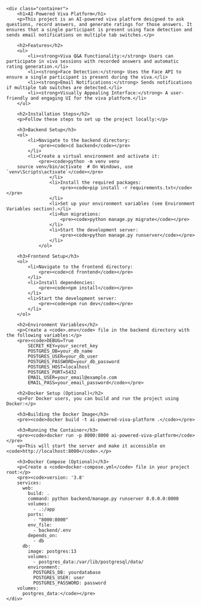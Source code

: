 
    <div class="container">
        <h1>AI-Powered Viva Platform</h1>
        <p>This project is an AI-powered viva platform designed to ask questions, record answers, and generate ratings for those answers. It ensures that a single participant is present using face detection and sends email notifications on multiple tab switches.</p>

        <h2>Features</h2>
        <ul>
            <li><strong>Viva Q&A Functionality:</strong> Users can participate in viva sessions with recorded answers and automatic rating generation.</li>
            <li><strong>Face Detection:</strong> Uses the Face API to ensure a single participant is present during the viva.</li>
            <li><strong>Email Notifications:</strong> Sends notifications if multiple tab switches are detected.</li>
            <li><strong>Visually Appealing Interface:</strong> A user-friendly and engaging UI for the viva platform.</li>
        </ul>

        <h2>Installation Steps</h2>
        <p>Follow these steps to set up the project locally:</p>
        
        <h3>Backend Setup</h3>
        <ol>
            <li>Navigate to the backend directory:
                <pre><code>cd backend</code></pre>
            </li>
            <li>Create a virtual environment and activate it:
                <pre><code>python -m venv venv
        source venv/bin/activate  # On Windows, use `venv\Scripts\activate`</code></pre>
                    </li>
                    <li>Install the required packages:
                        <pre><code>pip install -r requirements.txt</code></pre>
                    </li>
                    <li>Set up your environment variables (see Environment Variables section).</li>
                    <li>Run migrations:
                        <pre><code>python manage.py migrate</code></pre>
                    </li>
                    <li>Start the development server:
                        <pre><code>python manage.py runserver</code></pre>
                    </li>
                </ol>

        <h3>Frontend Setup</h3>
        <ol>
            <li>Navigate to the frontend directory:
                <pre><code>cd frontend</code></pre>
            </li>
            <li>Install dependencies:
                <pre><code>npm install</code></pre>
            </li>
            <li>Start the development server:
                <pre><code>npm run dev</code></pre>
            </li>
        </ol>

        <h2>Environment Variables</h2>
        <p>Create a <code>.env</code> file in the backend directory with the following variables:</p>
        <pre><code>DEBUG=True
            SECRET_KEY=your_secret_key
            POSTGRES_DB=your_db_name
            POSTGRES_USER=your_db_user
            POSTGRES_PASSWORD=your_db_password
            POSTGRES_HOST=localhost
            POSTGRES_PORT=5432
            EMAIL_USER=your_email@example.com
            EMAIL_PASS=your_email_password</code></pre>

        <h2>Docker Setup (Optional)</h2>
        <p>For Docker users, you can build and run the project using Docker:</p>

        <h3>Building the Docker Image</h3>
        <pre><code>docker build -t ai-powered-viva-platform .</code></pre>

        <h3>Running the Container</h3>
        <pre><code>docker run -p 8000:8000 ai-powered-viva-platform</code></pre>
        <p>This will start the server and make it accessible on <code>http://localhost:8000</code>.</p>

        <h3>Docker Compose (Optional)</h3>
        <p>Create a <code>docker-compose.yml</code> file in your project root:</p>
        <pre><code>version: '3.8'
        services:
          web:
            build: .
            command: python backend/manage.py runserver 0.0.0.0:8000
            volumes:
              - .:/app
            ports:
              - "8000:8000"
            env_file:
              - backend/.env
            depends_on:
              - db
          db:
            image: postgres:13
            volumes:
              - postgres_data:/var/lib/postgresql/data/
            environment:
              POSTGRES_DB: yourdatabase
              POSTGRES_USER: user
              POSTGRES_PASSWORD: password
        volumes:
          postgres_data:</code></pre>
    </div>
